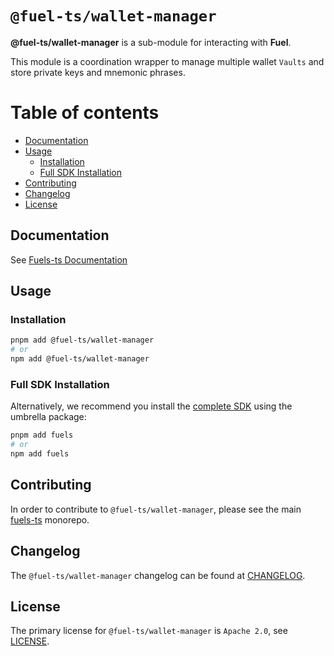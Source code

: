 # `@fuel-ts/wallet-manager`

**@fuel-ts/wallet-manager** is a sub-module for interacting with **Fuel**.

This module is a coordination wrapper to manage multiple wallet `Vaults` and store private keys and mnemonic phrases.

# Table of contents

- [Documentation](#documentation)
- [Usage](#usage)
  - [Installation](#installation)
  - [Full SDK Installation](#full-sdk-installation)
- [Contributing](#contributing)
- [Changelog](#changelog)
- [License](#license)

## Documentation

<!-- TODO: Replace this link with specific docs for this package if and when we re-introduce a API reference section to our docs -->

See [Fuels-ts Documentation](https://docs.fuel.network/docs/fuels-ts/)

## Usage

### Installation

```sh
pnpm add @fuel-ts/wallet-manager
# or
npm add @fuel-ts/wallet-manager
```

### Full SDK Installation

Alternatively, we recommend you install the [complete SDK](https://github.com/FuelLabs/fuels-ts) using the umbrella package:

```sh
pnpm add fuels
# or
npm add fuels
```

## Contributing

In order to contribute to `@fuel-ts/wallet-manager`, please see the main [fuels-ts](https://github.com/FuelLabs/fuels-ts) monorepo.

## Changelog

The `@fuel-ts/wallet-manager` changelog can be found at [CHANGELOG](./CHANGELOG.md).

## License

The primary license for `@fuel-ts/wallet-manager` is `Apache 2.0`, see [LICENSE](./LICENSE).
